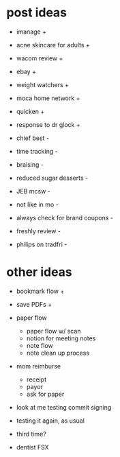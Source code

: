 # post ideas

- imanage + 
- acne skincare for adults +
- wacom review +
- ebay + 
- weight watchers + 
- moca home network +
- quicken +
- response to dr glock +

- chief best - 
- time tracking - 
- braising -
- reduced sugar desserts - 
- JEB mcsw - 
- not like in mo -
- always check for brand coupons -
- freshly review -
- philips on tradfri -

# other ideas
- bookmark flow + 
- save PDFs +
- paper flow
     - paper flow w/ scan
     - notion for meeting notes
     - note flow
     - note clean up process

- mom reimburse
     - receipt
     - payor 
     - ask for paper
     
- look at me testing commit signing
- testing it again, as usual
- third time?

- dentist FSX
